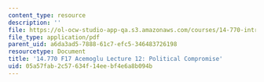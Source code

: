 ```yaml
---
content_type: resource
description: ''
file: https://ol-ocw-studio-app-qa.s3.amazonaws.com/courses/14-770-introduction-to-political-economy-fall-2017/05a57fab2c57634f14eebf4e6a8b094b_MIT14_770F17_lec12_acemoglu.pdf
file_type: application/pdf
parent_uid: a6da3ad5-7888-61c7-efc5-346483726198
resourcetype: Document
title: '14.770 F17 Acemoglu Lecture 12: Political Compromise'
uid: 05a57fab-2c57-634f-14ee-bf4e6a8b094b
---
```

